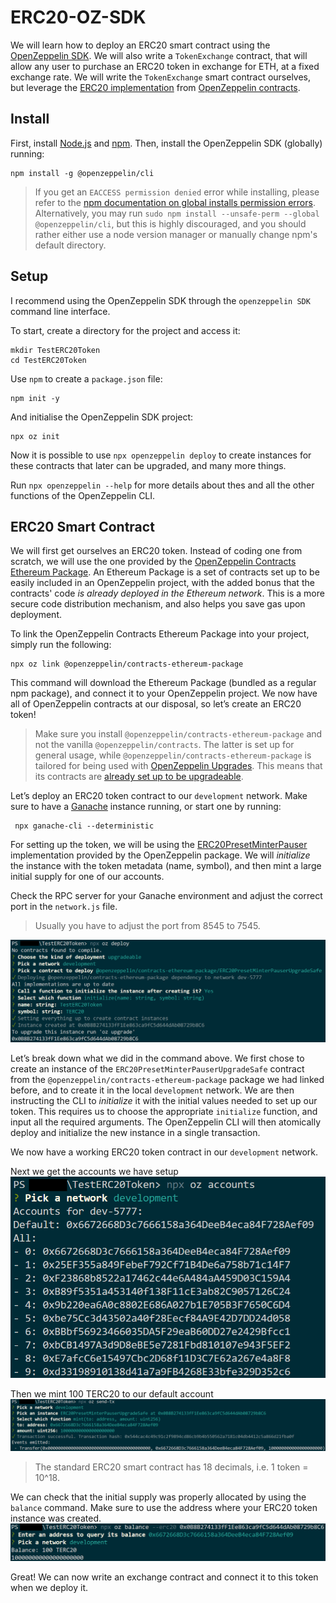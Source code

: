 # ERC20-OZ-SDK
We will learn how to deploy an ERC20 smart contract using the [OpenZeppelin SDK](https://github.com/OpenZeppelin/openzeppelin-sdk). We will also write a `TokenExchange` contract, that will allow any user to purchase an ERC20 token in exchange for ETH, at a fixed exchange rate. We will write the `TokenExchange` smart contract ourselves, but leverage the [ERC20 implementation](https://docs.openzeppelin.com/contracts/3.x/erc20) from [OpenZeppelin contracts](https://docs.openzeppelin.com/contracts/3.x/).

## Install
First, install [Node.js](http://nodejs.org/) and [npm](https://npmjs.com/). Then, install the OpenZeppelin SDK (globally) running:

```
npm install -g @openzeppelin/cli
```

> If you get an `EACCESS permission denied` error while installing, please refer to the [npm documentation on global installs permission errors](https://docs.npmjs.com/resolving-eacces-permissions-errors-when-installing-packages-globally). Alternatively, you may run `sudo npm install --unsafe-perm --global @openzeppelin/cli`, but this is highly discouraged, and you should rather either use a node version manager or manually change npm's default directory.

## Setup
I recommend using the OpenZeppelin SDK through the `openzeppelin SDK` command line interface.

To start, create a directory for the project and access it:

```
mkdir TestERC20Token
cd TestERC20Token
```

Use `npm` to create a `package.json` file:

```
npm init -y
```

And initialise the OpenZeppelin SDK project:

```
npx oz init
```

Now it is possible to use `npx openzeppelin deploy` to create instances for these contracts that 
later can be upgraded, and many more things.

Run `npx openzeppelin --help` for more details about thes and all the other functions of the
OpenZeppelin CLI.

## ERC20 Smart Contract
We will first get ourselves an ERC20 token. Instead of coding one from scratch, we will use the one provided by the [OpenZeppelin Contracts Ethereum Package](https://github.com/OpenZeppelin/openzeppelin-contracts-ethereum-package). An Ethereum Package is a set of contracts set up to be easily included in an OpenZeppelin project, with the added bonus that the contracts' code *is already deployed in the Ethereum network*. This is a more secure code distribution mechanism, and also helps you save gas upon deployment.

To link the OpenZeppelin Contracts Ethereum Package into your project, simply run the following:
```
npx oz link @openzeppelin/contracts-ethereum-package
```

This command will download the Ethereum Package (bundled as a regular npm package), and connect it to your OpenZeppelin project. We now have all of OpenZeppelin contracts at our disposal, so let’s create an ERC20 token!
> Make sure you install `@openzeppelin/contracts-ethereum-package` and not the vanilla `@openzeppelin/contracts`. The latter is set up for general usage, while `@openzeppelin/contracts-ethereum-package` is tailored for being used with [OpenZeppelin Upgrades](https://docs.openzeppelin.com/upgrades/2.8/). This means that its contracts are [already set up to be upgradeable](https://docs.openzeppelin.com/upgrades/2.8/writing-upgradeable#use-upgradeable-packages).

Let’s deploy an ERC20 token contract to our `development` network. Make sure to have a [Ganache](https://www.trufflesuite.com/ganache) instance running, or start one by running:

```
 npx ganache-cli --deterministic
 ```
 For setting up the token, we will be using the [ERC20PresetMinterPauser](https://github.com/OpenZeppelin/openzeppelin-contracts-ethereum-package/blob/master/contracts/presets/ERC20PresetMinterPauser.sol) implementation provided by the OpenZeppelin package. We will *initialize* the instance with the token metadata (name, symbol), and then mint a large initial supply for one of our accounts.

Check the RPC server for your Ganache environment and adjust the correct port in the `network.js` file.
> Usually you have to adjust the port from 8545 to 7545.

![](images/ERC20_deployment.png)

Let’s break down what we did in the command above. We first chose to create an instance of the `ERC20PresetMinterPauserUpgradeSafe` contract from the `@openzeppelin/contracts-ethereum-package` package we had linked before, and to create it in the local `development` network. We are then instructing the CLI to *initialize* it with the initial values needed to set up our token. This requires us to choose the appropriate `initialize` function, and input all the required arguments. The OpenZeppelin CLI will then atomically deploy and initialize the new instance in a single transaction.

We now have a working ERC20 token contract in our `development` network.

Next we get the accounts we have setup
![](images/default_account.png)

Then we mint 100 TERC20 to our default account
![](images/minting.png)
> The standard ERC20 smart contract has 18 decimals, i.e. 1 token = 10^18.

We can check that the initial supply was properly allocated by using the `balance` command. Make sure to use the address where your ERC20 token instance was created.
![](images/check_account.png)

Great! We can now write an exchange contract and connect it to this token when we deploy it.